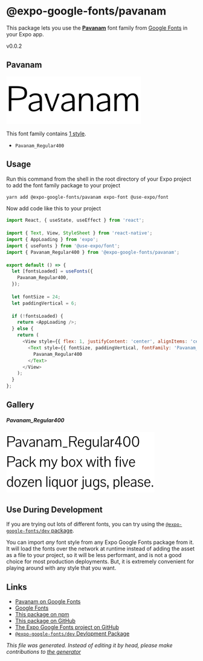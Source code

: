# @expo-google-fonts/pavanam

This package lets you use the [**Pavanam**](https://fonts.google.com/specimen/Pavanam) font family from [Google Fonts](https://fonts.google.com/) in your Expo app.

v0.0.2

## Pavanam

![Pavanam](./font-family.png)

This font family contains [1 style](#gallery).

- `Pavanam_Regular400`

## Usage

Run this command from the shell in the root directory of your Expo project to add the font family package to your project
```sh
yarn add @expo-google-fonts/pavanam expo-font @use-expo/font
```

Now add code like this to your project
```js
import React, { useState, useEffect } from 'react';

import { Text, View, StyleSheet } from 'react-native';
import { AppLoading } from 'expo';
import { useFonts } from '@use-expo/font';
import { Pavanam_Regular400 } from '@expo-google-fonts/pavanam';

export default () => {
  let [fontsLoaded] = useFonts({
    Pavanam_Regular400,
  });

  let fontSize = 24;
  let paddingVertical = 6;

  if (!fontsLoaded) {
    return <AppLoading />;
  } else {
    return (
      <View style={{ flex: 1, justifyContent: 'center', alignItems: 'center' }}>
        <Text style={{ fontSize, paddingVertical, fontFamily: 'Pavanam_Regular400' }}>
          Pavanam_Regular400
        </Text>
      </View>
    );
  }
};

```

## Gallery

##### Pavanam_Regular400
![Pavanam_Regular400](./177d645082f388adf4ae3cf8413e270d77cbb5f7b24b7d521cce366a857de30a.ttf.png)


## Use During Development

If you are trying out lots of different fonts, you can try using the [`@expo-google-fonts/dev` package](https://www.npmjs.com/package/@expo-google-fonts/dev).

You can import *any* font style from any Expo Google Fonts package from it. It will load the fonts
over the network at runtime instead of adding the asset as a file to your project, so it will be 
less performant, and is not a good choice for most production deployments. But, it is extremely convenient
for playing around with any style that you want.

## Links

- [Pavanam on Google Fonts](https://fonts.google.com/specimen/Pavanam)
- [Google Fonts](https://fonts.google.com/)
- [This package on npm](https://www.npmjs.com/package/@expo-google-fonts/pavanam)
- [This package on GitHub](https://github.com/expo/google-fonts/tree/master/font-packages/pavanam)
- [The Expo Google Fonts project on GitHub](https://github.com/expo/google-fonts)
- [`@expo-google-fonts/dev` Devlopment Package](https://github.com/expo/google-fonts/tree/master/font-packages/dev)


*This file was generated. Instead of editing it by head, please make contributions to [the generator](https://github.com/expo/google-fonts/tree/master/packages/generator)*
